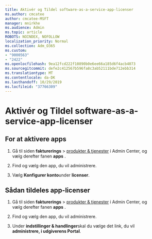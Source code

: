 ```yaml
---
title: Aktivér og Tildel software-as-a-service-app-licenser
ms.author: cmcatee
author: cmcatee-MSFT
manager: mnirkhe
ms.audience: Admin
ms.topic: article
ROBOTS: NOINDEX, NOFOLLOW
localization_priority: Normal
ms.collection: Adm_O365
ms.custom:
- "9000563"
- "2422"
ms.openlocfilehash: 9ea12fcd222f10890b0e6ee66a185d6f4acb4073
ms.sourcegitcommit: defe2c412567b596fa8c3ab52111bde712ebb314
ms.translationtype: MT
ms.contentlocale: da-DK
ms.lasthandoff: 10/29/2019
ms.locfileid: "37766309"
---
```

# <a name="activate-and-assign-software-as-a-service-app-licenses"></a>Aktivér og Tildel software-as-a-service-app-licenser 

## <a name="to-activate-apps"></a>For at aktivere apps

1. Gå til siden **fakturerings** > [produkter & tjenester](https://go.microsoft.com/fwlink/p/?linkid=842054) i Admin Center, og vælg derefter fanen **apps** .

2. Find og vælg den app, du vil administrere.

3. Vælg **Konfigurer konto**under **licenser**.  

## <a name="to-assign-app-licenses"></a>Sådan tildeles app-licenser

1. Gå til siden **fakturerings** > [produkter & tjenester](https://go.microsoft.com/fwlink/p/?linkid=842054) i Admin Center, og vælg derefter fanen **apps** .

2. Find og vælg den app, du vil administrere.  

3. Under **indstillinger & handlinger**skal du vælge det link, du vil **administrere, i udgiverens Portal**.